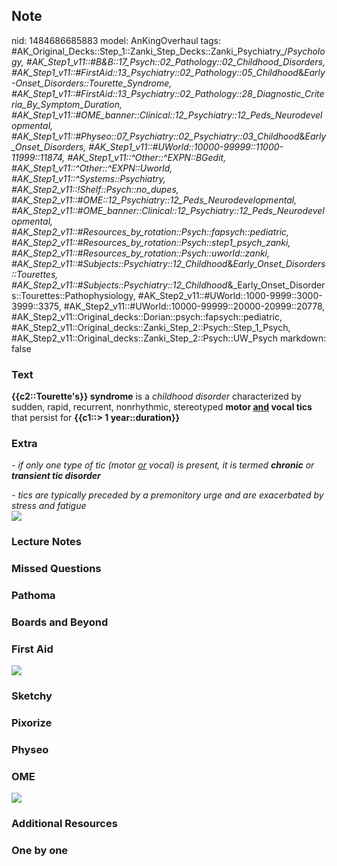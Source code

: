 ## Note
nid: 1484686685883
model: AnKingOverhaul
tags: #AK_Original_Decks::Step_1::Zanki_Step_Decks::Zanki_Psychiatry_/_Psychology, #AK_Step1_v11::#B&B::17_Psych::02_Pathology::02_Childhood_Disorders, #AK_Step1_v11::#FirstAid::13_Psychiatry::02_Pathology::05_Childhood_&_Early-Onset_Disorders::Tourette_Syndrome, #AK_Step1_v11::#FirstAid::13_Psychiatry::02_Pathology::28_Diagnostic_Criteria_By_Symptom_Duration, #AK_Step1_v11::#OME_banner::Clinical::12_Psychiatry::12_Peds_Neurodevelopmental, #AK_Step1_v11::#Physeo::07_Psychiatry::02_Psychiatry::03_Childhood_&_Early_Onset_Disorders, #AK_Step1_v11::#UWorld::10000-99999::11000-11999::11874, #AK_Step1_v11::^Other::^EXPN::BGedit, #AK_Step1_v11::^Other::^EXPN::Uworld, #AK_Step1_v11::^Systems::Psychiatry, #AK_Step2_v11::!Shelf::Psych::no_dupes, #AK_Step2_v11::#OME::12_Psychiatry::12_Peds_Neurodevelopmental, #AK_Step2_v11::#OME_banner::Clinical::12_Psychiatry::12_Peds_Neurodevelopmental, #AK_Step2_v11::#Resources_by_rotation::Psych::fapsych::pediatric, #AK_Step2_v11::#Resources_by_rotation::Psych::step1_psych_zanki, #AK_Step2_v11::#Resources_by_rotation::Psych::uworld::zanki, #AK_Step2_v11::#Subjects::Psychiatry::12_Childhood_&_Early_Onset_Disorders::Tourettes, #AK_Step2_v11::#Subjects::Psychiatry::12_Childhood_&_Early_Onset_Disorders::Tourettes::Pathophysiology, #AK_Step2_v11::#UWorld::1000-9999::3000-3999::3375, #AK_Step2_v11::#UWorld::10000-99999::20000-20999::20778, #AK_Step2_v11::Original_decks::Dorian::psych::fapsych::pediatric, #AK_Step2_v11::Original_decks::Zanki_Step_2::Psych::Step_1_Psych, #AK_Step2_v11::Original_decks::Zanki_Step_2::Psych::UW_Psych
markdown: false

### Text
<div>
  <b>{{c2::Tourette's}} syndrome</b> is a <i>childhood disorder</i>
  characterized by sudden, rapid, recurrent, nonrhythmic,
  stereotyped <b>motor <u>and</u> vocal tics</b> that persist for
  <b>{{c1::> 1 year::duration}}</b>
</div>

### Extra
<i>- if only one type of tic (motor <u>or</u> vocal) is present, it
is termed <b>chronic</b> or <b>transient tic disorder</b></i>
<div>
  <i>- tics are typically preceded by a premonitory urge and are
  exacerbated by stress and fatigue</i>
  <div>
    <i><img src="paste-22939420327937.jpg"></i>
  </div>
</div>

### Lecture Notes


### Missed Questions


### Pathoma


### Boards and Beyond


### First Aid
<img src="tmpj89KdF.png">

### Sketchy


### Pixorize


### Physeo


### OME
<div class="ome-widget">
  <a href=
  "https://onlinemeded.org/spa/psychiatry/peds-neurodevelopmental/acquire?ref=anki">
  <img src="_OME_AnkiFlashcards_Lesson_6.png"></a>
</div>

### Additional Resources


### One by one

